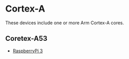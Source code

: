 # Cortex-A

These devices include one or more Arm Cortex-A cores.

## Coretex-A53

- [RaspberryPi 3](/boards/Raspberry-Pi-Foundation/raspberrypi3.md)